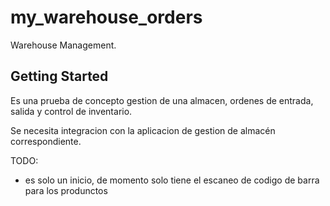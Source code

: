 # my_warehouse_orders

Warehouse Management.

## Getting Started

Es una prueba de concepto gestion de una almacen, ordenes de entrada, salida y control de inventario.

Se necesita integracion con la aplicacion de gestion de almacén correspondiente.


TODO:

- es solo un inicio, de momento solo tiene el escaneo de codigo de barra para los produnctos